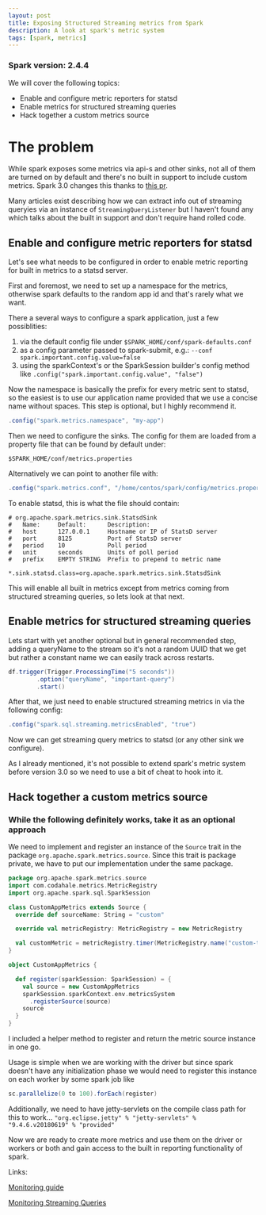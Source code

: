 ```yaml
---
layout: post
title: Exposing Structured Streaming metrics from Spark
description: A look at spark's metric system
tags: [spark, metrics]
---
```


### Spark version: 2.4.4

We will cover the following topics:

* Enable and configure metric reporters for statsd
* Enable metrics for structured streaming queries
* Hack together a custom metrics source

# The problem 

While spark exposes some metrics via api-s and other sinks, not all of them are turned on by default and there's no built in support to include custom metrics.
Spark 3.0 changes this thanks to [this pr](https://github.com/apache/spark/pull/24901).

Many articles exist describing how we can extract info out of streaming queryies via an instance of `StreamingQueryListener`
but I haven't found any which talks about the built in support and don't require hand rolled code.

## Enable and configure metric reporters for statsd

Let's see what needs to be configured in order to enable metric reporting for built in metrics to a statsd server.

First and foremost, we need to set up a namespace for the metrics, otherwise spark defaults to the random app id and that's rarely what we want.

There a several ways to configure a spark application, just a few possiblities: 

1. via the default config file under `$SPARK_HOME/conf/spark-defaults.conf`
2. as a config parameter passed to spark-submit, e.g.: `--conf spark.important.config.value=false`
3. using the sparkContext's or the SparkSession builder's config method like `.config("spark.important.config.value", "false")`

Now the namespace is basically the prefix for every metric sent to statsd, so the easiest is to use our application name provided that we use a concise name without spaces.
This step is optional, but I highly recommend it.

```scala
.config("spark.metrics.namespace", "my-app")
```
Then we need to configure the sinks. The config for them are loaded from a property file that can be found by default under:
```
$SPARK_HOME/conf/metrics.properties
```

Alternatively we can point to another file with:

```scala
.config("spark.metrics.conf", "/home/centos/spark/config/metrics.properties")
```
To enable statsd, this is what the file should contain:

```
# org.apache.spark.metrics.sink.StatsdSink
#   Name:     Default:      Description:
#   host      127.0.0.1     Hostname or IP of StatsD server
#   port      8125          Port of StatsD server
#   period    10            Poll period
#   unit      seconds       Units of poll period
#   prefix    EMPTY STRING  Prefix to prepend to metric name

*.sink.statsd.class=org.apache.spark.metrics.sink.StatsdSink

```

This will enable all built in metrics except from metrics coming from structured streaming queries, so lets look at that next. 

## Enable metrics for structured streaming queries

Lets start with yet another optional but in general recommended step, adding a queryName to the stream so it's not a random UUID that we get but rather a constant name we can easily track across restarts.

```scala
df.trigger(Trigger.ProcessingTime("5 seconds"))
        .option("queryName", "important-query")
        .start()
```

After that, we just need to enable structured streaming metrics in via the following config:

```scala
.config("spark.sql.streaming.metricsEnabled", "true")
```
Now we can get streaming query metrics to statsd (or any other sink we configure).

As I already mentioned, it's not possible to extend spark's metric system before version 3.0 so we need to use a bit of cheat to hook into it.

## Hack together a custom metrics source

### While the following definitely works, take it as an optional approach 

We need to implement and register an instance of the `Source` trait in the package `org.apache.spark.metrics.source`.
Since this trait is package private, we have to put our implementation under the same package.

```scala
package org.apache.spark.metrics.source
import com.codahale.metrics.MetricRegistry
import org.apache.spark.sql.SparkSession

class CustomAppMetrics extends Source {
  override def sourceName: String = "custom"

  override val metricRegistry: MetricRegistry = new MetricRegistry

  val customMetric = metricRegistry.timer(MetricRegistry.name("custom-time"))
}

object CustomAppMetrics {

  def register(sparkSession: SparkSession) = {
    val source = new CustomAppMetrics
    sparkSession.sparkContext.env.metricsSystem
      .registerSource(source)
    source
  }
}

```

I included a helper method to register and return the metric source instance in one go. 

Usage is simple when we are working with the driver but since spark doesn't have any initialization phase we would need to register this instance on each worker by some spark job like
```scala
sc.parallelize(0 to 100).forEach(register)
```
Additionally, we need to have jetty-servlets on the compile class path for this to work...
`"org.eclipse.jetty" % "jetty-servlets" % "9.4.6.v20180619" % "provided"`

Now we are ready to create more metrics and use them on the driver or workers or both and gain access to the built in reporting functionality of spark. 

Links:

[Monitoring guide](https://spark.apache.org/docs/latest/monitoring.html)

[Monitoring Streaming Queries](https://spark.apache.org/docs/latest/structured-streaming-programming-guide.html#reporting-metrics-using-dropwizard)
